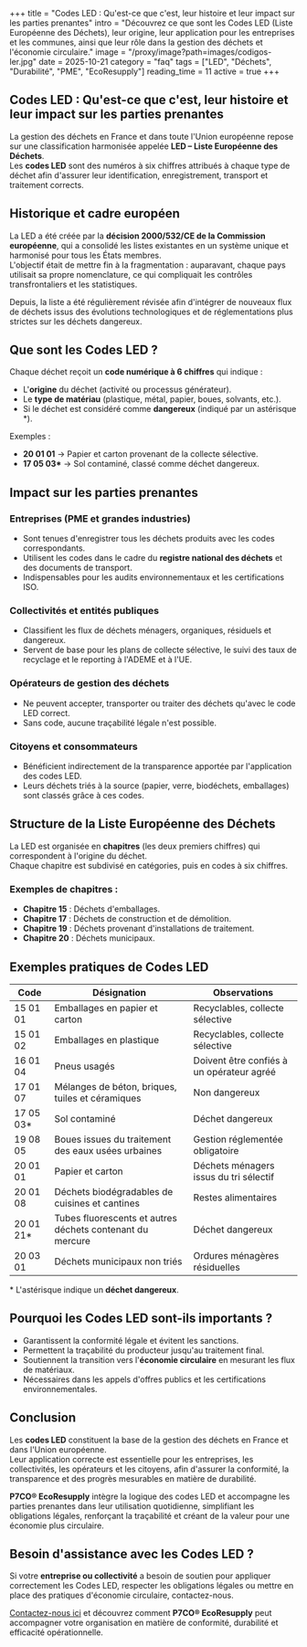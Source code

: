 +++
title = "Codes LED : Qu'est-ce que c'est, leur histoire et leur impact sur les parties prenantes"
intro = "Découvrez ce que sont les Codes LED (Liste Européenne des Déchets), leur origine, leur application pour les entreprises et les communes, ainsi que leur rôle dans la gestion des déchets et l'économie circulaire."
image = "/proxy/image?path=images/codigos-ler.jpg"
date = 2025-10-21
category = "faq"
tags = ["LED", "Déchets", "Durabilité", "PME", "EcoResupply"]
reading_time = 11
active = true
+++

## Codes LED : Qu'est-ce que c'est, leur histoire et leur impact sur les parties prenantes

La gestion des déchets en France et dans toute l'Union européenne repose sur une classification harmonisée appelée **LED – Liste Européenne des Déchets**.  
Les **codes LED** sont des numéros à six chiffres attribués à chaque type de déchet afin d'assurer leur identification, enregistrement, transport et traitement corrects.

## Historique et cadre européen

La LED a été créée par la **décision 2000/532/CE de la Commission européenne**, qui a consolidé les listes existantes en un système unique et harmonisé pour tous les États membres.  
L'objectif était de mettre fin à la fragmentation : auparavant, chaque pays utilisait sa propre nomenclature, ce qui compliquait les contrôles transfrontaliers et les statistiques.  

Depuis, la liste a été régulièrement révisée afin d'intégrer de nouveaux flux de déchets issus des évolutions technologiques et de réglementations plus strictes sur les déchets dangereux.

## Que sont les Codes LED ?

Chaque déchet reçoit un **code numérique à 6 chiffres** qui indique :

- L'**origine** du déchet (activité ou processus générateur).  
- Le **type de matériau** (plastique, métal, papier, boues, solvants, etc.).  
- Si le déchet est considéré comme **dangereux** (indiqué par un astérisque *).  

Exemples :  
- **20 01 01** → Papier et carton provenant de la collecte sélective.  
- **17 05 03\*** → Sol contaminé, classé comme déchet dangereux.  

## Impact sur les parties prenantes

### Entreprises (PME et grandes industries)  
- Sont tenues d'enregistrer tous les déchets produits avec les codes correspondants.  
- Utilisent les codes dans le cadre du **registre national des déchets** et des documents de transport.  
- Indispensables pour les audits environnementaux et les certifications ISO.  

### Collectivités et entités publiques  
- Classifient les flux de déchets ménagers, organiques, résiduels et dangereux.  
- Servent de base pour les plans de collecte sélective, le suivi des taux de recyclage et le reporting à l'ADEME et à l'UE.  

### Opérateurs de gestion des déchets  
- Ne peuvent accepter, transporter ou traiter des déchets qu'avec le code LED correct.  
- Sans code, aucune traçabilité légale n'est possible.  

### Citoyens et consommateurs  
- Bénéficient indirectement de la transparence apportée par l'application des codes LED.  
- Leurs déchets triés à la source (papier, verre, biodéchets, emballages) sont classés grâce à ces codes.  

## Structure de la Liste Européenne des Déchets

La LED est organisée en **chapitres** (les deux premiers chiffres) qui correspondent à l'origine du déchet.  
Chaque chapitre est subdivisé en catégories, puis en codes à six chiffres.  

### Exemples de chapitres :
- **Chapitre 15** : Déchets d'emballages.  
- **Chapitre 17** : Déchets de construction et de démolition.  
- **Chapitre 19** : Déchets provenant d'installations de traitement.  
- **Chapitre 20** : Déchets municipaux.  

## Exemples pratiques de Codes LED

| Code | Désignation | Observations |
|------|-------------|--------------|
| 15 01 01 | Emballages en papier et carton | Recyclables, collecte sélective |
| 15 01 02 | Emballages en plastique | Recyclables, collecte sélective |
| 16 01 04 | Pneus usagés | Doivent être confiés à un opérateur agréé |
| 17 01 07 | Mélanges de béton, briques, tuiles et céramiques | Non dangereux |
| 17 05 03* | Sol contaminé | Déchet dangereux |
| 19 08 05 | Boues issues du traitement des eaux usées urbaines | Gestion réglementée obligatoire |
| 20 01 01 | Papier et carton | Déchets ménagers issus du tri sélectif |
| 20 01 08 | Déchets biodégradables de cuisines et cantines | Restes alimentaires |
| 20 01 21* | Tubes fluorescents et autres déchets contenant du mercure | Déchet dangereux |
| 20 03 01 | Déchets municipaux non triés | Ordures ménagères résiduelles |

\* L'astérisque indique un **déchet dangereux**.

## Pourquoi les Codes LED sont-ils importants ?

- Garantissent la conformité légale et évitent les sanctions.  
- Permettent la traçabilité du producteur jusqu'au traitement final.  
- Soutiennent la transition vers l'**économie circulaire** en mesurant les flux de matériaux.  
- Nécessaires dans les appels d'offres publics et les certifications environnementales.  

## Conclusion

Les **codes LED** constituent la base de la gestion des déchets en France et dans l'Union européenne.  
Leur application correcte est essentielle pour les entreprises, les collectivités, les opérateurs et les citoyens, afin d'assurer la conformité, la transparence et des progrès mesurables en matière de durabilité.  

**P7CO® EcoResupply** intègre la logique des codes LED et accompagne les parties prenantes dans leur utilisation quotidienne, simplifiant les obligations légales, renforçant la traçabilité et créant de la valeur pour une économie plus circulaire.  

## Besoin d'assistance avec les Codes LED ?

Si votre **entreprise ou collectivité** a besoin de soutien pour appliquer correctement les Codes LED, respecter les obligations légales ou mettre en place des pratiques d'économie circulaire, contactez-nous.  

[Contactez-nous ici](/fr/home/contact) et découvrez comment **P7CO® EcoResupply** peut accompagner votre organisation en matière de conformité, durabilité et efficacité opérationnelle.
